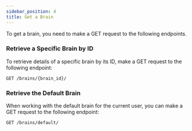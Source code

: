 ```yaml
---
sidebar_position: 4
title: Get a Brain
---
```


To get a brain, you need to make a GET request to the following endpoints.

### Retrieve a Specific Brain by ID

To retrieve details of a specific brain by its ID, make a GET request to the following endpoint:

```http
GET /brains/{brain_id}/
```

### Retrieve the Default Brain

When working with the default brain for the current user, you can make a GET request to the following endpoint:

```http
GET /brains/default/
```
